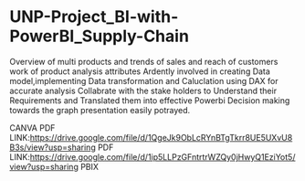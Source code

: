 # UNP-Project_BI-with-PowerBI_Supply-Chain
Overview of multi products and trends of sales and reach of customers work of product analysis attributes
Ardently involved in creating Data model,implementing 
Data transformation and Caluclation using DAX for accurate analysis 
Collabrate with the stake holders to Understand their Requirements and 
Translated them into effective Powerbi
Decision making towards the graph presentation easily potrayed.

 CANVA PDF LINK:https://drive.google.com/file/d/1QgeJk9ObLcRYnBTgTkrr8UE5UXvU8B3s/view?usp=sharing PDF
LINK:https://drive.google.com/file/d/1ip5LLPzGFntrtrWZQy0jHwyQ1EziYot5/view?usp=sharing PBIX
